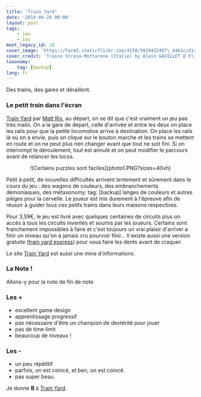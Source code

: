 ```yaml
---
title: 'Train Yard'
date: '2014-04-24 09:00'
layout: post
tags:
    - jeu
    - ios
moot_legacy_id: 10
cover_image: 'https://farm5.staticflickr.com/4150/5028432487\_d461ccd14c\_b\_d.jpg'
cover_credit: 'Trains Stresa-Mottarone (Italie) by Alain GAVILLET @ Flickr'
taxonomy:
    tag: [backup]
lang: fr
---
```


Des trains, des gares et déraillent.

### Le petit train dans l'écran

[Train Yard](https://itunes.apple.com/fr/app/trainyard/id348719156?mt=8&uo=4) par [Matt Rix](https://twitter.com/MattRix/), au départ, on se dit que c'est vraiment un jeu pas très malin. On a la gare de départ, celle d'arrivée et entre les deux on place les rails pour que la petite locomotive arrive à destination. On place les rails là où on a envie, puis on clique sur le bouton marche et les trains se mettent en route et on ne peut plus rien changer avant que tout ne soit fini. Si on interrompt le déroulement, tout est annulé et on peut modifier le parcours avant de relancer les locos.

<center markdown='1'>
<div markdown="1">
![Certains puzzles sont faciles](photo1.PNG?sizes=40vh)
</div>
</center>

Petit à petit, de nouvelles difficultés arrivent lentement et sûrement dans le cours du jeu : des wagons de couleurs, des embranchements démoniaques, des métaxonomy:
    tag: [backup]
langes de couleurs et autres pièges pour la cervelle. Le joueur est mis durement à l'épreuve afin de réussir à guider tous ces petits trains dans leurs maisons respectives.

Pour 3,59€, le jeu est livré avec quelques centaines de circuits plus un accès à tous les circuits inventés et soumis par les joueurs. Certains sont franchement impossibles à faire et c'est toujours un vrai plaisir d'arriver a finir un niveau qu'on à jamais cru pourvoir finir... Il existe aussi une version gratuite ([train yard express](https://itunes.apple.com/fr/app/trainyard-express/id348724199?mt=8&uo=4)) pour vous faire les dents avant de craquer.

Le site [Train Yard](http://trainyard.ca/) est aussi une mine d'informations.

### La Note !

Allons-y pour la note de fin de note

### Les +

- excellent game design
- apprentissage progressif
- pas nécessaire d'être un champion de dextérité pour jouer
- pas de time limit
- beaucoup de niveaux !

### Les -

- un peu répétitif
- parfois, on est coincé, et ben, on est coincé.
- pas super beau.

Je donne **B** à [Train Yard](https://itunes.apple.com/fr/app/trainyard/id348719156?mt=8&uo=4).